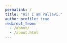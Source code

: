```yaml
---
permalink: /
title: "Hi! I am Pallavi."
author_profile: true
redirect_from: 
  - /about/
  - /about.html
---
```


